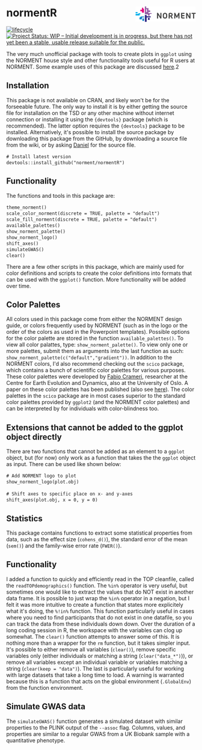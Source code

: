 # normentR <img src="man/figures/logo_wname.png" align="right" alt="" width="160" />
[![lifecycle](https://img.shields.io/badge/lifecycle-maturing-blue.svg)](https://www.tidyverse.org/lifecycle/#maturing) [![Project Status: WIP – Initial development is in progress, but there has not yet been a stable, usable release suitable for the public.](https://www.repostatus.org/badges/latest/wip.svg)](https://www.repostatus.org/#wip)

The very much unofficial package with tools to create plots in `ggplot` using the NORMENT house style and other functionality tools useful for R users at NORMENT. Some example uses of this package are discussed [here](http://www.danielroelfs.com/introtobasicstatisticsinr/).2

## Installation
This package is not available on CRAN, and likely won't be for the forseeable future. The only way to install it is by either getting the source file for installation on the TSD or any other machine without internet connection or installing it using the `{devtools}` package (which is recommended). The latter option requires the `{devtools}` package to be installed. Alternatively, it's possible to install the source package by downloading this package from the GitHub, by downloading a source file from the wiki, or by asking [Daniel](mailto:daniel.roelfs@medisin.uio.no) for the source file.
```{r, eval = FALSE}
# Install latest version
devtools::install_github("norment/normentR")
```

## Functionality
The functions and tools in this package are: 
```{r, eval = FALSE}
theme_norment()
scale_color_norment(discrete = TRUE, palette = "default")
scale_fill_norment(discrete = TRUE, palette = "default")
available_palettes()
show_norment_palette()
show_norment_logo()
shift_axes()
simulateGWAS()
clear()
```

There are a few other scripts in this package, which are mainly used for color definitions and scripts to create the color definitions into formats that can be used with the `ggplot()` function. More functionality will be added over time.

## Color Palettes
All colors used in this package come from either the NORMENT design guide, or colors frequently used by NORMENT (such as in the logo or the order of the colors as used in the Powerpoint templates). Possible options for the color palette are stored in the function `available_palettes()`. To view all color palattes, type: `show_norment_palette()`. To view only one or more palettes, submit them as arguments into the last function as such: `show_norment_palette(c("default","gradient"))`.
In addition to the NORMENT colors, I'd also recommend checking out the `scico` package, which contains a bunch of scientific color palettes for various purposes. These color palettes were developed by [Fabio Crameri](http://www.fabiocrameri.ch/colourmaps.php), researcher at the Centre for Earth Evolution and Dynamics, also at the University of Oslo. A paper on these color palettes has been published (also see [here](https://www.geosci-model-dev.net/11/2541/2018/)). The color palettes in the `scico` package are in most cases superior to the standard color palettes provided by `ggplot2` (and the NORMENT color palettes) and can be interpreted by for individuals with color-blindness too.

## Extensions that cannot be added to the ggplot object directly
There are two functions that cannot be added as an element to a `ggplot` object, but (for now) only work as a function that takes the the `ggplot` object as input. There can be used like shown below:

```{r eval = FALSE}
# Add NORMENT logo to plot
show_norment_logo(plot.obj)

# Shift axes to specific place on x- and y-axes
shift_axes(plot.obj, x = 0, y = 0)
```

## Statistics
This package contains functions to extract some statistical properties from data, such as the effect size (`cohens_d()`), the standard error of the mean (`sem()`) and the family-wise error rate (`FWER()`).

## Functionality
I added a function to quickly and efficiently read in the TOP cleanfile, called the `readTOPdemographics()` function.
The `%in%` operator is very useful, but sometimes one would like to extract the values that do NOT exist in another data frame. It is possible to just wrap the `%in%` operator in a negation, but I felt it was more intuitive to create a function that states more explicitely what it's doing, the `%!in%` function. This function particularly useful in cases where you need to find participants that do not exist in one datafile, so you can track the data from these individuals down down.
Over the duration of a long coding session in R, the workspace with the variables can clog up somewhat. The `clear()` function attempts to answer some of this. It is nothing more than a wrapper for the `rm` function, but it takes simpler input. It's possible to either remove all variables (`clear()`), remove specific variables only (either individuals or matching a string (`clear("data_*")`)), or remove all variables except an individual variable or variables matching a string (`clear(keep = "data")`). The last is particularly useful for working with large datasets that take a long time to load. A warning is warranted because this is a function that acts on the global environment (`.GlobalEnv`) from the function environment.

## Simulate GWAS data
The `simulateGWAS()` function generates a simulated dataset with similar properties to the PLINK output of the `--assoc` flag. Columns, values, and properties are similar to a regular GWAS from a UK Biobank sample with a quantitative phenotype.
